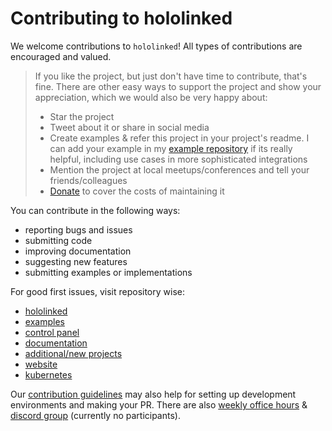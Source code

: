 # Contributing to hololinked

We welcome contributions to `hololinked`! All types of contributions are encouraged and valued.

> If you like the project, but just don't have time to contribute, that's fine. There are other easy ways to support the project and show your appreciation, which we would also be very happy about:
>
> - Star the project
> - Tweet about it or share in social media
> - Create examples & refer this project in your project's readme. I can add your example in my [example repository](https://github.com/VigneshVSV/hololinked-examples) if its really helpful, including use cases in more sophisticated integrations
> - Mention the project at local meetups/conferences and tell your friends/colleagues
> - [Donate](https://github.com/sponsors/VigneshVSV) to cover the costs of maintaining it

You can contribute in the following ways:

- reporting bugs and issues
- submitting code
- improving documentation
- suggesting new features
- submitting examples or implementations

For good first issues, visit repository wise:

- [hololinked](https://github.com/hololinked-dev/hololinked/issues?q=is%3Aissue%20state%3Aopen%20label%3A%22good%20first%20issue%22)
- [examples](https://github.com/hololinked-dev/examples/issues?q=is%3Aissue%20state%3Aopen%20label%3A%22good%20first%20issue%22)
- [control panel](https://github.com/hololinked-dev/thing-control-panel/issues?q=is%3Aissue%20state%3Aopen%20label%3A%22good%20first%20issue%22)
- [documentation](https://github.com/hololinked-dev/docs-v2/issues?q=is%3Aissue%20state%3Aopen%20label%3A%22good%20first%20issue%22)
- [additional/new projects](https://github.com/hololinked-dev/.github/issues)
- [website](https://github.com/hololinked-dev/website/issues?q=is%3Aissue%20state%3Aopen%20label%3A%22good%20first%20issue%22)
- [kubernetes](https://github.com/hololinked-dev/vps-kubernetes-cluster/issues?q=is%3Aissue%20state%3Aopen%20label%3A%22good%20first%20issue%22)

Our [contribution guidelines](https://github.com/hololinked-dev/hololinked/blob/main/CONTRIBUTING.md) may also help for setting up development environments and making your PR. There are also [weekly office hours](https://github.com/hololinked-dev#monthly-meetings) & [discord group](https://discord.com/invite/kEz87zqQXh) (currently no participants).
